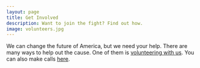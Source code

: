 ```yaml
---
layout: page
title: Get Involved
description: Want to join the fight? Find out how.
image: volunteers.jpg
---
```

We can change the future of America, but we need your help. There are many ways to help out the cause. One of them is [volunteering with us](https://polrevvols.herokuapp.com). You can also make calls [here](https://grassrootspb.com).
